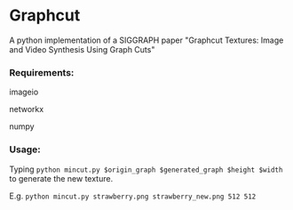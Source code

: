 # Graphcut
A python implementation of a SIGGRAPH paper "Graphcut Textures: Image and Video Synthesis Using Graph Cuts"

### Requirements:

imageio

networkx

numpy

### Usage:

Typing `python mincut.py $origin_graph $generated_graph $height $width` to generate the new texture.

E.g. `python mincut.py strawberry.png strawberry_new.png 512 512`
